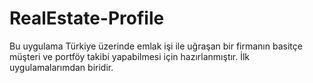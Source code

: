 # RealEstate-Profile
Bu uygulama Türkiye üzerinde emlak işi ile
uğraşan bir firmanın basitçe müşteri ve portföy
takibi yapabilmesi için hazırlanmıştır.
İlk uygulamalarımdan biridir.
